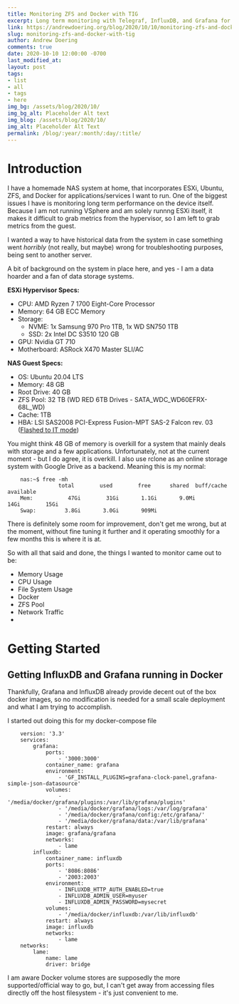 ```yaml
---
title: Monitoring ZFS and Docker with TIG
excerpt: Long term monitoring with Telegraf, InfluxDB, and Grafana for Docker, ZFS, and System Performance. This will go into graph reporting and metrics. 
link: https://andrewdoering.org/blog/2020/10/10/monitoring-zfs-and-docker-with-tig
slug: monitoring-zfs-and-docker-with-tig
author: Andrew Doering
comments: true
date: 2020-10-10 12:00:00 -0700
last_modified_at: 
layout: post
tags:
- list
- all
- tags
- here
img_bg: /assets/blog/2020/10/
img_bg_alt: Placeholder Alt text
img_blog: /assets/blog/2020/10/
img_alt: Placeholder Alt Text
permalink: /blog/:year/:month/:day/:title/
---
```




# Introduction

I have a homemade NAS system at home, that incorporates ESXi, Ubuntu, ZFS, and Docker for applications/services I want to run. One of the biggest issues I have is monitoring long term performance on the device itself. Because I am not running VSphere and am solely runnng ESXi itself, it makes it difficult to grab metrics from the hypervisor, so I am left to grab metrics from the guest. 

I wanted a way to have historical data from the system in case something went _horribly_ (not really, but maybe) wrong for troubleshooting purposes, being sent to another server. 

A bit of background on the system in place here, and yes - I am a data hoarder and a fan of data storage systems.


__ESXi Hypervisor Specs:__

* CPU: AMD Ryzen 7 1700 Eight-Core Processor
* Memory: 64 GB ECC Memory
* Storage:
  * NVME: 1x Samsung 970 Pro 1TB, 1x WD SN750 1TB
  * SSD: 2x Intel DC S3510 120 GB 
* GPU: Nvidia GT 710
* Motherboard: ASRock X470 Master SLI/AC

__NAS Guest Specs:__

* OS: Ubuntu 20.04 LTS
* Memory: 48 GB
* Root Drive: 40 GB
* ZFS Pool: 32 TB (WD RED 6TB Drives - SATA_WDC_WD60EFRX-68L_WD)
* Cache: 1TB
* HBA: LSI SAS2008 PCI-Express Fusion-MPT SAS-2 Falcon rev. 03 ([Flashed to IT mode](https://forums.serverbuilds.net/t/guide-updating-your-lsi-sas-controller-with-a-uefi-motherboard/131))

You might think 48 GB of memory is overkill for a system that mainly deals with storage and a few applications. Unfortunately, not at the current moment - but I do agree, it is overkill. I also use rclone as an online storage system with Google Drive as a backend. Meaning this is my normal:

```
    nas:~$ free -mh
                total        used        free      shared  buff/cache   available
    Mem:           47Gi        31Gi       1.1Gi       9.0Mi        14Gi        15Gi
    Swap:         3.8Gi       3.0Gi       909Mi
```
There is definitely some room for improvement, don't get me wrong, but at the moment, without fine tuning it further and it operating smoothly for a few months this is where it is at. 

So with all that said and done, the things I wanted to monitor came out to be:

* Memory Usage
* CPU Usage
* File System Usage
* Docker 
* ZFS Pool
* Network Traffic
* 

# Getting Started

## Getting InfluxDB and Grafana running in Docker

Thankfully, Grafana and InfluxDB already provide decent out of the box docker images, so no modification is needed for a small scale deployment and what I am trying to accomplish.

I started out doing this for my docker-compose file

```
    version: '3.3'
    services:
        grafana:
            ports:
                - '3000:3000'
            container_name: grafana
            environment:
                - 'GF_INSTALL_PLUGINS=grafana-clock-panel,grafana-simple-json-datasource'
            volumes:
                - '/media/docker/grafana/plugins:/var/lib/grafana/plugins'
                - '/media/docker/grafana/logs:/var/log/grafana'
                - '/media/docker/grafana/config:/etc/grafana/'
                - '/media/docker/grafana/data:/var/lib/grafana'
            restart: always
            image: grafana/grafana
            networks:
                - lame
        influxdb:
            container_name: influxdb
            ports:
                - '8086:8086'
                - '2003:2003'
            environment:
                - INFLUXDB_HTTP_AUTH_ENABLED=true
                - INFLUXDB_ADMIN_USER=myuser
                - INFLUXDB_ADMIN_PASSWORD=mysecret
            volumes:
                - '/media/docker/influxdb:/var/lib/influxdb'
            restart: always
            image: influxdb
            networks:
                - lame
    networks:
        lame:
            name: lame
            driver: bridge

```

I am aware Docker volume stores are supposedly the more supported/official way to go, but, I can't get away from accessing files directly off the host filesystem - it's just convenient to me.

